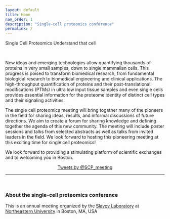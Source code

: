 ```yaml
---
layout: default
title: Home
nav_order: 1
description: "Single-cell proteomics conference"
permalink: /
---
```



<script language="javascript" type="text/javascript" src="http://slavovlab.net/bin/SCP.js"></script>
<link rel="stylesheet" type="text/css" href="http://northeastern.edu/slavovlab/bin/SCP.css">


 <div class="SCP_wrapper" >
	<canvas id="canvas"></canvas>
	<div class="SCP_text-header">
	  <span class="SCP_title" id="Single-Cell-Proteomics-Conference" >Single Cell Proteomics</span>
	  <span class="SCP_subtitle">Understand that cell</span>
	</div>
</div>


&nbsp;


New ideas and emerging technologies allow quantifying thousands of proteins in very small samples, down to single mammalian cells. This progress is poised to transform biomedical research, from fundamental biological research to biomedical engineering and clinical applications. The high-throughput quantification of proteins and their post-translational modifications (PTMs) in ultra low input tissue samples and even single cells provides essential information for the proteome identity of distinct cell types and their signaling activities.

The single cell proteomics meeting will bring together many of the pioneers in the field for sharing ideas, results, and informal discussions of future directions. We aim to create a forum for sharing knowledge and defining together the agenda of this new community. The meeting will include poster sessions and talks from selected abstracts as well as talks from invited leaders in the field. We look forward to hosting this pioneering meeting at this exciting time for single cell proteomics!

We look forward to providing a stimulating platform of scientific exchanges and to welcoming you in Boston.

<div style="text-align: center;">
<a  class="twitter-timeline"  href="https://twitter.com/SCP_meeting" data-widget-id="499599916843274240">Tweets by @SCP_meeting</a>
<script>!function(d,s,id){var js,fjs=d.getElementsByTagName(s)[0],p=/^http:/.test(d.location)?'http':'https';if(!d.getElementById(id)){js=d.createElement(s);js.id=id;js.src=p+"://platform.twitter.com/widgets.js";fjs.parentNode.insertBefore(js,fjs);}}(document,"script","twitter-wjs");</script>
</div>

------------

&nbsp;


### About the single-cell proteomics conference

This is an annual meeting organized by the [Slavov Laboratory](http://slavovlab.net) at [Northeastern University](https://www.northeastern.edu/) in Boston, MA, USA
